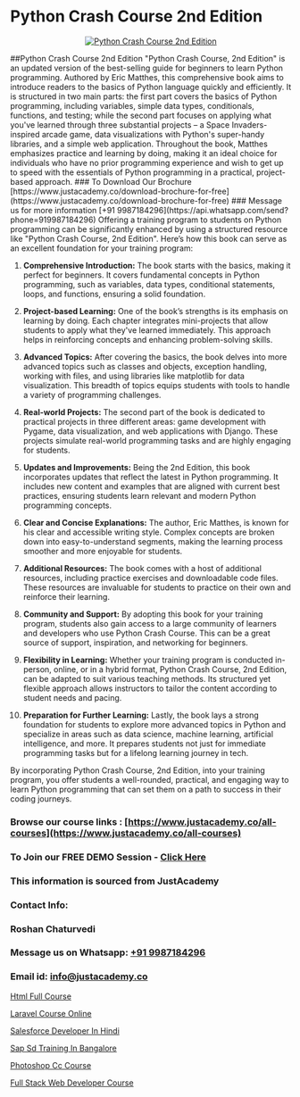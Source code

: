 # Python Crash Course 2nd Edition

<p align="center">
  <a href="https://justacademy.co/course-detail/python-training">
    <img src="https://justacademy.co/storage2/course_image/1709713400_course_image.webp" alt="Python Crash Course 2nd Edition">
  </a>
</p>
##Python Crash Course 2nd Edition
"Python Crash Course, 2nd Edition" is an updated version of the best-selling guide for beginners to learn Python programming. Authored by Eric Matthes, this comprehensive book aims to introduce readers to the basics of Python language quickly and efficiently. It is structured in two main parts: the first part covers the basics of Python programming, including variables, simple data types, conditionals, functions, and testing; while the second part focuses on applying what you've learned through three substantial projects – a Space Invaders-inspired arcade game, data visualizations with Python's super-handy libraries, and a simple web application. Throughout the book, Matthes emphasizes practice and learning by doing, making it an ideal choice for individuals who have no prior programming experience and wish to get up to speed with the essentials of Python programming in a practical, project-based approach.
### To Download Our Brochure [https://www.justacademy.co/download-brochure-for-free](https://www.justacademy.co/download-brochure-for-free)
### Message us for more information [+91 9987184296](https://api.whatsapp.com/send?phone=919987184296)
Offering a training program to students on Python programming can be significantly enhanced by using a structured resource like "Python Crash Course, 2nd Edition". Here’s how this book can serve as an excellent foundation for your training program:

1) **Comprehensive Introduction:** The book starts with the basics, making it perfect for beginners. It covers fundamental concepts in Python programming, such as variables, data types, conditional statements, loops, and functions, ensuring a solid foundation.

2) **Project-based Learning:** One of the book’s strengths is its emphasis on learning by doing. Each chapter integrates mini-projects that allow students to apply what they've learned immediately. This approach helps in reinforcing concepts and enhancing problem-solving skills.

3) **Advanced Topics:** After covering the basics, the book delves into more advanced topics such as classes and objects, exception handling, working with files, and using libraries like matplotlib for data visualization. This breadth of topics equips students with tools to handle a variety of programming challenges.

4) **Real-world Projects:** The second part of the book is dedicated to practical projects in three different areas: game development with Pygame, data visualization, and web applications with Django. These projects simulate real-world programming tasks and are highly engaging for students.

5) **Updates and Improvements:** Being the 2nd Edition, this book incorporates updates that reflect the latest in Python programming. It includes new content and examples that are aligned with current best practices, ensuring students learn relevant and modern Python programming concepts.

6) **Clear and Concise Explanations:** The author, Eric Matthes, is known for his clear and accessible writing style. Complex concepts are broken down into easy-to-understand segments, making the learning process smoother and more enjoyable for students.

7) **Additional Resources:** The book comes with a host of additional resources, including practice exercises and downloadable code files. These resources are invaluable for students to practice on their own and reinforce their learning.

8) **Community and Support:** By adopting this book for your training program, students also gain access to a large community of learners and developers who use Python Crash Course. This can be a great source of support, inspiration, and networking for beginners.

9) **Flexibility in Learning:** Whether your training program is conducted in-person, online, or in a hybrid format, Python Crash Course, 2nd Edition, can be adapted to suit various teaching methods. Its structured yet flexible approach allows instructors to tailor the content according to student needs and pacing.

10) **Preparation for Further Learning:** Lastly, the book lays a strong foundation for students to explore more advanced topics in Python and specialize in areas such as data science, machine learning, artificial intelligence, and more. It prepares students not just for immediate programming tasks but for a lifelong learning journey in tech.

By incorporating Python Crash Course, 2nd Edition, into your training program, you offer students a well-rounded, practical, and engaging way to learn Python programming that can set them on a path to success in their coding journeys.

### Browse our course links : [https://www.justacademy.co/all-courses](https://www.justacademy.co/all-courses) 
### To Join our FREE DEMO Session - [Click Here](https://www.justacademy.co/register-for-course-demo)


### This information is sourced from JustAcademy
### Contact Info:
### Roshan Chaturvedi
### Message us on Whatsapp: [+91 9987184296](https://api.whatsapp.com/send?phone=919987184296)
### Email id: [info@justacademy.co](mailto:info@justacademy.co)
                
[Html Full Course](https://www.linkedin.com/pulse/html-full-course-justacademy-chandigarh-9cl7c?trackingId=mDWDC76AIZMk71YRbIbTRw%3D%3D&lipi=urn%3Ali%3Apage%3Ad_flagship3_company_admin%3BKQmokhDTSBO4c3m1OKbvVA%3D%3D)

[Laravel Course Online](https://www.linkedin.com/pulse/laravel-course-online-justacademy-mumbai-ukowc?trackingId=p5QYI23BdZk4TSg2LJSZbA%3D%3D&lipi=urn%3Ali%3Apage%3Ad_flagship3_showcase_admin%3BrO72kZqIQGOMCosqCkrMnA%3D%3D)

[Salesforce Developer In Hindi](https://medium.com/@justacademytraining/salesforce-developer-in-hindi-de025242c653)

[Sap Sd Training In Bangalore](https://medium.com/@kumarishimmi99/sap-sd-training-in-bangalore-38f29b8e7cf2)

[Photoshop Cc Course](https://justacademyin.github.io/justacademy/photoshop-cc-course)

[Full Stack Web Developer Course](https://justacademyin.github.io/justacademy/full-stack-web-developer-course)

